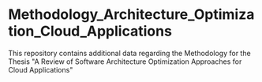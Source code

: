 # Methodology_Architecture_Optimization_Cloud_Applications
This repository contains additional data regarding the Methodology for the Thesis "A Review of Software Architecture Optimization Approaches for Cloud Applications"
